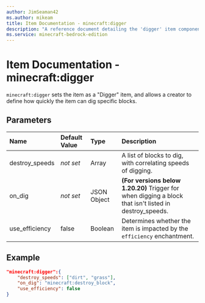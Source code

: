 ```yaml
---
author: JimSeaman42
ms.author: mikeam
title: Item Documentation - minecraft:digger
description: "A reference document detailing the 'digger' item component"
ms.service: minecraft-bedrock-edition
---
```


# Item Documentation - minecraft:digger

`minecraft:digger` sets the item as a "Digger" item, and allows a creator to define how quickly the item can dig specific blocks.

## Parameters

|Name |Default Value  |Type  |Description  |
|:----------|:----------|:----------|:----------|
|destroy_speeds|*not set* |Array | A list of blocks to dig, with correlating speeds of digging.|
|on_dig |*not set*  |JSON Object | **(For versions below 1.20.20)** Trigger for when digging a block that isn't listed in destroy_speeds.|
|use_efficiency |false  | Boolean| Determines whether the item is impacted by the `efficiency` enchantment.|

## Example

```json
"minecraft:digger":{
    "destroy_speeds": ["dirt", "grass"],
    "on_dig": "minecraft:destroy_block",
    "use_efficiency": false
}
```
